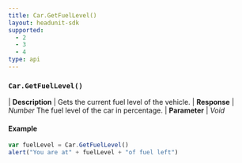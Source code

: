 ```yaml
---
title: Car.GetFuelLevel()
layout: headunit-sdk
supported:
  - 2
  - 3
  - 4
type: api
---
```


### `Car.GetFuelLevel()`

| **Description** | Gets the current fuel level of the vehicle.
| **Response** | *Number*  The fuel level of the car in percentage.
| **Parameter**   | *Void*

#### Example

```javascript
var fuelLevel = Car.GetFuelLevel()
alert("You are at" + fuelLevel + "of fuel left")
```